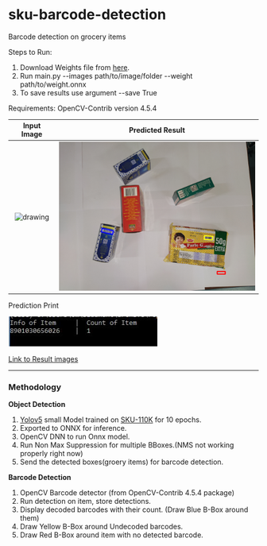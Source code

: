 # sku-barcode-detection
Barcode detection on grocery items

Steps to Run:

1. Download Weights file from [here](https://drive.google.com/file/d/12c1y4Rav5_Qi1VnHc8lMH8MriKjsUvQ9/view?usp=sharing).
2. Run main.py --images path/to/image/folder --weight path/to/weight.onnx
3. To save results use argument --save True

Requirements: OpenCV-Contrib version 4.5.4

Input Image             |  Predicted Result
:-------------------------:|:-------------------------:
<img src="/assets/IMG_20220303_173611.jpg?raw=true" alt="drawing" width="400" height="300"/>  |  <img src="/assets/sample_out.jpg?raw=true" alt="drawing" width="400" height="300"/></div>

Prediction Print

<img src="/assets/res.JPG?raw=true" alt="drawing" width="300" height="60"/>

[Link to Result images](https://drive.google.com/drive/folders/1RJzk1vweJnjmk7jmZ_ovHw6IQKaY296k?usp=sharing)
<hr>

### Methodology

**Object Detection**
1. [Yolov5](https://github.com/ultralytics/yolov5) small Model trained on [SKU-110K](https://paperswithcode.com/dataset/sku110k) for 10 epochs.
2. Exported to ONNX for inference.
3. OpenCV DNN to run Onnx model.
4. Run Non Max Suppression for multiple BBoxes.(NMS not working properly right now)
5. Send the detected boxes(groery items) for barcode detection.

**Barcode Detection**
1. OpenCV Barcode detector (from OpenCV-Contrib 4.5.4 package)
2. Run detection on item, store detections.
3. Display decoded barcodes with their count. (Draw Blue B-Box around them)
4. Draw Yellow B-Box around Undecoded barcodes.
5. Draw Red B-Box around item with no detected barcode.
